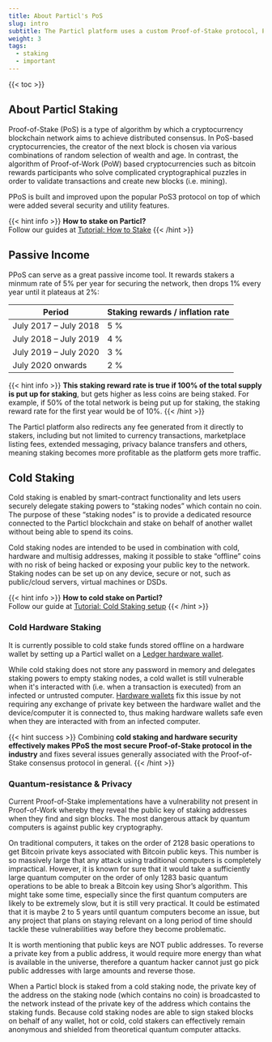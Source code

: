 ```yaml
---
title: About Particl's PoS
slug: intro
subtitle: The Particl platform uses a custom Proof-of-Stake protocol, Particl Proof-of-Stake (PPoS), as its consensus mechanism
weight: 3
tags:
  - staking
  - important
---
```


{{< toc >}}

## About Particl Staking

Proof-of-Stake (PoS) is a type of algorithm by which a cryptocurrency blockchain network aims to achieve distributed consensus. In PoS-based cryptocurrencies, the creator of the next block is chosen via various combinations of random selection of wealth and age. In contrast, the algorithm of Proof-of-Work (PoW) based cryptocurrencies such as bitcoin rewards participants who solve complicated cryptographical puzzles in order to validate transactions and create new blocks (i.e. mining).

PPoS is built and improved upon the popular PoS3 protocol on top of which were added several security and utility features.

{{< hint info >}}
**How to stake on Particl?**\
Follow our guides at [Tutorial: How to Stake](/tutorial/staking/)
{{< /hint >}}

## Passive Income

PPoS can serve as a great passive income tool. It rewards stakers a minmum rate of 5% per year for securing the network, then drops 1% every year until it plateaus at 2%:

| Period | Staking rewards / inflation rate |
| ------ | -------------------------------- |
| July 2017 – July 2018 | 5 % |
| July 2018 – July 2019 | 4 % |
| July 2019 – July 2020 | 3 % |
| July 2020 onwards     | 2 % |

{{< hint info >}}
**This staking reward rate is true if 100% of the total supply is put up for staking**, but gets higher as less coins are being staked. For example, if 50% of the total network is being put up for staking, the staking reward rate for the first year would be of 10%.
{{< /hint >}}

The Particl platform also redirects any fee generated from it directly to stakers, including but not limited to currency transactions, marketplace listing fees, extended messaging, privacy balance transfers and others, meaning staking becomes more profitable as the platform gets more traffic.


## Cold Staking

Cold staking is enabled by smart-contract functionality and lets users securely delegate staking powers to “staking nodes” which contain no coin. The purpose of these “staking nodes” is to provide a dedicated resource connected to the Particl blockchain and stake on behalf of another wallet without being able to spend its coins.

Cold staking nodes are intended to be used in combination with cold, hardware and multisig addresses, making it possible to stake “offline” coins with no risk of being hacked or exposing your public key to the network. Staking nodes can be set up on any device, secure or not, such as public/cloud servers, virtual machines or DSDs.

{{< hint info >}}
**How to cold stake on Particl?**\
Follow our guide at [Tutorial: Cold Staking setup](/tutorial/staking/cold-staking/)
{{< /hint >}}

### Cold Hardware Staking

It is currently possible to cold stake funds stored offline on a hardware wallet by setting up a Particl wallet on a [Ledger hardware wallet](/tutorial/staking/ledger/).

While cold staking does not store any password in memory and delegates staking powers to empty staking nodes, a cold wallet is still vulnerable when it's interacted with (i.e. when a transaction is executed) from an infected or untrusted computer. [Hardware wallets](/learn/hardware-wallets/) fix this issue by not requiring any exchange of private key between the hardware wallet and the device/computer it is connected to, thus making hardware wallets safe even when they are interacted with from an infected computer.

{{< hint success >}}
Combining **cold staking and hardware security effectively makes PPoS the most secure Proof-of-Stake protocol in the industry** and fixes several issues generally associated with the Proof-of-Stake consensus protocol in general.
{{< /hint >}}

### Quantum-resistance & Privacy

Current Proof-of-Stake implementations have a vulnerability not present in Proof-of-Work whereby they reveal the public key of staking addresses when they find and sign blocks. The most dangerous attack by quantum computers is against public key cryptography.

On traditional computers, it takes on the order of 2128 basic operations to get Bitcoin private keys associated with Bitcoin public keys. This number is so massively large that any attack using traditional computers is completely impractical. However, it is known for sure that it would take a sufficiently large quantum computer on the order of only 1283 basic quantum operations to be able to break a Bitcoin key using Shor’s algorithm. This might take some time, especially since the first quantum computers are likely to be extremely slow, but it is still very practical. It could be estimated that it is maybe 2 to 5 years until quantum computers become an issue, but any project that plans on staying relevant on a long period of time should tackle these vulnerabilities way before they become problematic.

It is worth mentioning that public keys are NOT public addresses. To reverse a private key from a public address, it would require more energy than what is available in the universe, therefore a quantum hacker cannot just go pick public addresses with large amounts and reverse those.

When a Particl block is staked from a cold staking node, the private key of the address on the staking node (which contains no coin) is broadcasted to the network instead of the private key of the address which contains the staking funds. Because cold staking nodes are able to sign staked blocks on behalf of any wallet, hot or cold, cold stakers can effectively remain anonymous and shielded from theoretical quantum computer attacks.
